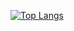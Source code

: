 [![Top Langs](https://github-readme-stats.vercel.app/api/top-langs/?username=enomotoryota&layout=compact&theme=onedark
)](https://github.com/anuraghazra/github-readme-stats)
